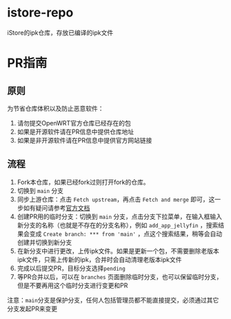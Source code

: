 # istore-repo
iStore的ipk仓库，存放已编译的ipk文件

# PR指南
## 原则
为节省仓库体积以及防止恶意软件：
1. 请勿提交OpenWRT官方仓库已经存在的包
2. 如果是开源软件请在PR信息中提供仓库地址
3. 如果是非开源软件请在PR信息中提供官方网站链接

## 流程
1. Fork本仓库，如果已经fork过则打开fork的仓库。
2. 切换到 `main` 分支
3. 同步上游仓库：点击 `Fetch upstream`，再点击 `Fetch and merge` 即可，这一步如有疑问请参考[官方文档](https://docs.github.com/en/github/collaborating-with-pull-requests/working-with-forks/syncing-a-fork#syncing-a-fork-from-the-web-ui) 
4. 创建PR用的临时分支：切换到 `main` 分支，点击分支下拉菜单，在输入框输入新分支的名称（也就是不存在的分支名称），例如 `add_app_jellyfin` ，搜索结果会变成 `Create branch: *** from 'main'` ，点这个搜索结果，稍等会自动创建并切换到新分支
5. 在新分支中进行更改，上传ipk文件。如果是更新一个包，不需要删除老版本ipk文件，只需上传新的ipk，合并时会自动清理老版本ipk文件
6. 完成以后提交PR，目标分支选择`pending`
7. 等PR合并以后，可以在 `branches` 页面删除临时分支，也可以保留临时分支，但是不要再用这个临时分支进行变更和PR

注意：`main`分支是保护分支，任何人包括管理员都不能直接提交，必须通过其它分支发起PR来变更
